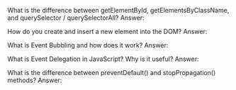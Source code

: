 What is the difference between getElementById, getElementsByClassName, and querySelector / querySelectorAll?
Answer:


How do you create and insert a new element into the DOM?
Answer:


What is Event Bubbling and how does it work?
Answer:


What is Event Delegation in JavaScript? Why is it useful?
Answer:


What is the difference between preventDefault() and stopPropagation() methods?
Answer: